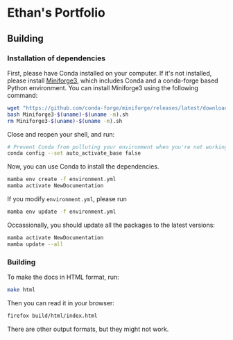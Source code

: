 # Ethan's Portfolio

## Building
### Installation of dependencies

First, please have Conda installed on your computer. If it's not installed, please install [Miniforge3](https://conda-forge.org/miniforge/), which includes Conda and a conda-forge based Python environment. You can install Miniforge3 using the following command:

```bash
wget "https://github.com/conda-forge/miniforge/releases/latest/download/Miniforge3-$(uname)-$(uname -m).sh"
bash Miniforge3-$(uname)-$(uname -m).sh
rm Miniforge3-$(uname)-$(uname -m).sh
```

Close and reopen your shell, and run:

```bash
# Prevent Conda from polluting your environment when you're not working on Conda-managed projects.
conda config --set auto_activate_base false
```

Now, you can use Conda to install the dependencies.

```bash
mamba env create -f environment.yml
mamba activate NewDocumentation
```

If you modify `environment.yml`, please run

```bash
mamba env update -f environment.yml
```

Occassionally, you should update all the packages to the latest versions:

```bash
mamba activate NewDocumentation
mamba update --all
```

### Building

To make the docs in HTML format, run:

```bash
make html
```

Then you can read it in your browser:

```bash
firefox build/html/index.html
```

There are other output formats, but they might not work.
